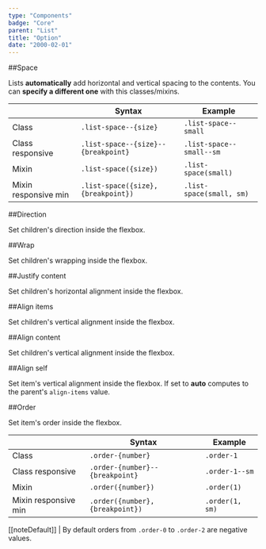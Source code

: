 ```yaml
---
type: "Components"
badge: "Core"
parent: "List"
title: "Option"
date: "2000-02-01"
---
```


##Space

Lists **automatically** add horizontal and vertical spacing to the contents. You can **specify a different one** with this classes/mixins.

<div class="table--scroll">

|                         | Syntax                                    | Example                       |
| ----------------------- | ----------------------------------------- | ----------------------------- |
| Class                   | `.list-space--{size}`                     | `.list-space--small`          |
| Class responsive        | `.list-space--{size}--{breakpoint}`        | `.list-space--small--sm`       |
| Mixin                   | `.list-space({size})`                     | `.list-space(small)`          |
| Mixin responsive min    | `.list-space({size}, {breakpoint})`       | `.list-space(small, sm)`      |

</div>

<demo>
  <demovanilla src="vanilla/components/list/space-none">
  </demovanilla>
  <demovanilla src="vanilla/components/list/space-tiny">
  </demovanilla>
  <demovanilla src="vanilla/components/list/space-small">
  </demovanilla>
  <demovanilla src="vanilla/components/list/space-medium">
  </demovanilla>
  <demovanilla src="vanilla/components/list/space-big">
  </demovanilla>
  <demovanilla src="vanilla/components/list/space-giant">
  </demovanilla>
  <demovanilla src="vanilla/components/list/space-huge">
  </demovanilla>
</demo>

##Direction

Set children's direction inside the flexbox.

<demo>
  <demovanilla src="vanilla/components/list/direction-row">
  </demovanilla>
  <demovanilla src="vanilla/components/list/direction-row-reverse">
  </demovanilla>
  <demovanilla src="vanilla/components/list/direction-column">
  </demovanilla>
  <demovanilla src="vanilla/components/list/direction-column-reverse">
  </demovanilla>
</demo>

##Wrap

Set children's wrapping inside the flexbox.

<demo>
  <demovanilla src="vanilla/components/list/wrap">
  </demovanilla>
  <demovanilla src="vanilla/components/list/wrap-reverse">
  </demovanilla>
  <demovanilla src="vanilla/components/list/nowrap">
  </demovanilla>
</demo>

##Justify content

Set children's horizontal alignment inside the flexbox.

<demo>
  <demovanilla src="vanilla/components/list/justify-start">
  </demovanilla>
  <demovanilla src="vanilla/components/list/justify-end">
  </demovanilla>
  <demovanilla src="vanilla/components/list/justify-center">
  </demovanilla>
  <demovanilla src="vanilla/components/list/justify-between">
  </demovanilla>
  <demovanilla src="vanilla/components/list/justify-around">
  </demovanilla>
  <demovanilla src="vanilla/components/list/justify-evenly">
  </demovanilla>
</demo>

##Align items

Set children's vertical alignment inside the flexbox.

<demo>
  <demovanilla src="vanilla/components/list/items-start">
  </demovanilla>
  <demovanilla src="vanilla/components/list/items-end">
  </demovanilla>
  <demovanilla src="vanilla/components/list/items-center">
  </demovanilla>
  <demovanilla src="vanilla/components/list/items-baseline">
  </demovanilla>
  <demovanilla src="vanilla/components/list/items-stretch">
  </demovanilla>
</demo>

##Align content

Set children's vertical alignment inside the flexbox.

<demo>
  <demovanilla src="vanilla/components/list/content-start">
  </demovanilla>
  <demovanilla src="vanilla/components/list/content-end">
  </demovanilla>
  <demovanilla src="vanilla/components/list/content-center">
  </demovanilla>
  <demovanilla src="vanilla/components/list/content-between">
  </demovanilla>
  <demovanilla src="vanilla/components/list/content-around">
  </demovanilla>
  <demovanilla src="vanilla/components/list/content-stretch">
  </demovanilla>
</demo>

##Align self

Set item's vertical alignment inside the flexbox.
If set to **auto** computes to the parent's `align-items` value.

<demo>
  <demovanilla src="vanilla/components/list/self-start">
  </demovanilla>
  <demovanilla src="vanilla/components/list/self-end">
  </demovanilla>
  <demovanilla src="vanilla/components/list/self-center">
  </demovanilla>
  <demovanilla src="vanilla/components/list/self-baseline">
  </demovanilla>
  <demovanilla src="vanilla/components/list/self-stretch">
  </demovanilla>
  <demovanilla src="vanilla/components/list/self-auto">
  </demovanilla>
</demo>

##Order

Set item's order inside the flexbox.

<div class="table--scroll">

|                         | Syntax                                    | Example                       |
| ----------------------- | ----------------------------------------- | ----------------------------- |
| Class                   | `.order-{number}`                        | `.order-1`                   |
| Class responsive        | `.order-{number}--{breakpoint}`           | `.order-1--sm`                |
| Mixin                   | `.order({number})`                        | `.order(1)`                   |
| Mixin responsive min    | `.order({number}, {breakpoint})`          | `.order(1, sm)`               |

</div>

[[noteDefault]]
| By default orders from `.order-0` to `.order-2` are negative values.

<demo>
  <demovanilla src="vanilla/components/list/order">
  </demovanilla>
</demo>
  
